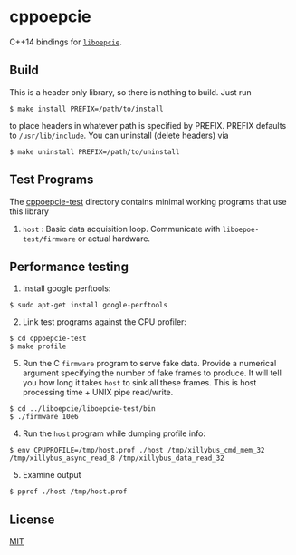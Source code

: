 # cppoepcie
C++14 bindings for [`liboepcie`](../liboepcie/README.md).

## Build
This is a header only library, so there is nothing to build. Just run
```
$ make install PREFIX=/path/to/install
```
to place headers in whatever path is specified by PREFIX. PREFIX defaults to
`/usr/lib/include`. You can uninstall (delete headers) via
```
$ make uninstall PREFIX=/path/to/uninstall
```

## Test Programs
The [cppoepcie-test](cppoepcie-test) directory contains minimal working
programs that use this library

1. `host` : Basic data acquisition loop. Communicate with `liboepoe-test/firmware` or actual
   hardware.

## Performance testing
1. Install google perftools:
```
$ sudo apt-get install google-perftools
```
2. Link test programs against the CPU profiler:
```
$ cd cppoepcie-test
$ make profile
```
5. Run the C `firmware` program to serve fake data. Provide a numerical argument
   specifying the number of fake frames to produce. It will tell you how long
   it takes `host` to sink all these frames. This is host processing time +
   UNIX pipe read/write.
```
$ cd ../liboepcie/liboepcie-test/bin
$ ./firmware 10e6
```
4. Run the `host` program while dumping profile info:
```
$ env CPUPROFILE=/tmp/host.prof ./host /tmp/xillybus_cmd_mem_32 /tmp/xillybus_async_read_8 /tmp/xillybus_data_read_32
```
5. Examine output
```
$ pprof ./host /tmp/host.prof
```

## License
[MIT](https://en.wikipedia.org/wiki/MIT_License)
